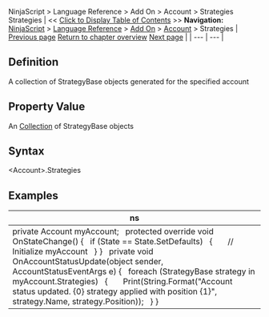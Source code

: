 ﻿
NinjaScript \> Language Reference \> Add On \> Account \> Strategies
Strategies
| \<\< [Click to Display Table of Contents](strategies_account.md) \>\> **Navigation:**     [NinjaScript](ninjascript-1.md) \> [Language Reference](language_reference_wip-1.md) \> [Add On](add_on-1.md) \> [Account](account_class-1.md) \> Strategies | [Previous page](simulationaccountreset-1.md) [Return to chapter overview](account_class-1.md) [Next page](submit-1.md) |
| --- | --- |
## Definition
A collection of StrategyBase objects generated for the specified account
 
## Property Value
An [Collection](https://msdn.microsoft.com/en-us/library/ms132397(v=vs.110).aspx) of StrategyBase objects
 
## Syntax
\<Account\>.Strategies
## 
## Examples
| ns |
| --- |
| private Account myAccount;   protected override void OnStateChange() {    if (State \=\= State.SetDefaults)    {        // Initialize myAccount    } }   private void OnAccountStatusUpdate(object sender, AccountStatusEventArgs e) {    foreach (StrategyBase strategy in myAccount.Strategies)    {        Print(String.Format("Account status updated. {0} strategy applied with position {1}", strategy.Name, strategy.Position));    } } |
